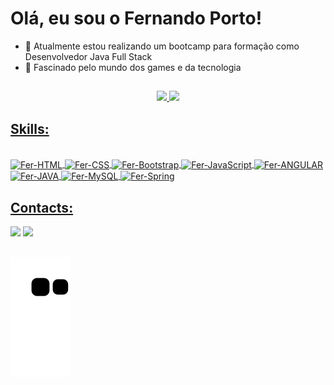 <h1>Olá, eu sou o Fernando Porto! </h1>


- 🌱 Atualmente estou realizando um bootcamp para formação como Desenvolvedor Java Full Stack
- 👾 Fascinado pelo mundo dos games e da tecnologia



##
<div align="center">
  <a href="https://github.com/fernandoportodev">
  <img height="180em" src="https://github-readme-stats.vercel.app/api?username=fernandoportodev&show_icons=true&theme=highcontrast&include_all_commits=true&count_private=true"/>
  <img height="200em" src="https://github-readme-stats.vercel.app/api/top-langs/?username=fernandoportodev&layout=demo&langs_count=7&theme=highcontrast"/>
</div>
  <h2> Skills: </h2>
 <div style="display: inline_block"><br>
   <img align="center" alt="Fer-HTML" src="https://img.shields.io/badge/HTML5-E34F26?style=for-the-badge&logo=html5&logoColor=white">
   <img align="center" alt="Fer-CSS"  src="https://img.shields.io/badge/CSS3-1572B6?style=for-the-badge&logo=css3&logoColor=white">
   <img align="center" alt="Fer-Bootstrap" src="https://img.shields.io/badge/Bootstrap-563D7C?style=for-the-badge&logo=bootstrap&logoColor=white">
   <img align="center" alt="Fer-JavaScript" src="https://img.shields.io/badge/JavaScript-F7DF1E?style=for-the-badge&logo=javascript&logoColor=black">
   <img align="center" alt="Fer-ANGULAR" src="https://img.shields.io/badge/Angular-DD0031?style=for-the-badge&logo=angular&logoColor=white">
   <img align="center" alt="Fer-JAVA" src="https://img.shields.io/badge/Java-ED8B00?style=for-the-badge&logo=java&logoColor=white">
   <img align="center" alt="Fer-MySQL" src="https://img.shields.io/badge/MySQL-00000F?style=for-the-badge&logo=mysql&logoColor=white">
   <img align="center" alt="Fer-Spring" src="https://img.shields.io/badge/Spring-6DB33F?style=for-the-badge&logo=spring&logoColor=white">
 </div>
  
 ##
  <h2> Contacts: </h2>
  <div>
    <a href="https://www.linkedin.com/in/fernando-porto-jr/" target="_blank"><img src="https://img.shields.io/badge/LinkedIn-0077B5?style=for-the-badge&logo=linkedin&logoColor=white" target="_blank"></a>
    <a href = "mailto:fernandogomes143@gmail.com"><img src="https://img.shields.io/badge/-Gmail-%23333?style=for-the-badge&logo=gmail&logoColor=white" target="_blank"></a>
  </div>
  
  ##
  ![Snake animation](https://github.com/fernandoportodev/fernandoportodev/blob/output/github-contribution-grid-snake.svg)
